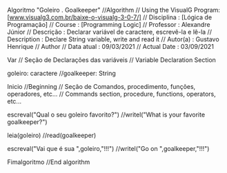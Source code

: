 Algoritmo "Goleiro . Goalkeeper"
//Algorithm
// Using the VisualG Program: [www.visualg3.com.br/baixe-o-visualg-3-0-7/]
// Disciplina   : [Lógica de Programação]
// Course       : [Programming Logic]
// Professor   : Alexandre Júnior
// Descrição   : Declarar variável de caractere, escrevê-la e lê-la
// Description : Declare String variable, write and read it
// Autor(a)    : Gustavo Henrique
// Author
// Data atual  : 09/03/2021
// Actual Date : 03/09/2021

Var
// Seção de Declarações das variáveis
// Variable Declaration Section

goleiro: caractere
//goalkeeper: String

Inicio
//Beginning
// Seção de Comandos, procedimento, funções, operadores, etc...
// Commands section, procedure, functions, operators, etc...

escreval("Qual o seu goleiro favorito?")
//writel("What is your favorite goalkeeper?")

leia(goleiro)
//read(goalkeeper)

escreval("Vai que é sua ",goleiro,"!!!")
//writel("Go on ",goalkeeper,"!!!")

Fimalgoritmo
//End algorithm
